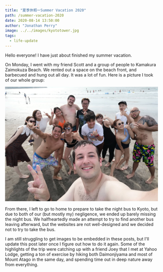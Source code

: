 ```yaml
---
title: "夏季休暇ーSummer Vacation 2020"
path: /summer-vacation-2020
date: 2020-08-14 13:50:00
author: "Jonathan Perry"
image: ../../images/kyototower.jpg
tags:
  - life-update
---
```


Hello everyone! I have just about finished my summer vacation.

On Monday, I went with my friend Scott and a group of people to
Kamakura Zaimokuza Beach. We rented out a space on the beach front,
and barbecued and hung out all day. It was a lot of fun.
Here is a picture I took of our whole group:

![At the Beach](../../images/beach-zaimokuza.jpg)

From there, I left to go to home to prepare to take the night bus to Kyoto,
but due to both of our (but mostly my) negligence, we ended up barely missing
the night bus. We halfheartedly made an attempt to try to find another bus
leaving afterward, but the websites are not well-designed and we decided not
to try to take the bus.

I am still struggling to get images to be embedded in these posts, but I'll
update this post later once I figure out how to do it again. Some of the
highlights of the trip were catching up with a friend Joey that I met at
Yahoo Lodge, getting a ton of exercise by hiking both Daimonjiyama and most
of Mount Atago in the same day, and spending time out in deep nature away from everything.